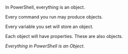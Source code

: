 In PowerShell, everything is an object.

Every command you run may produce objects.

Every variable you set will store an object.

Each object will have properties.  These are also objects.

_Everything in PowerShell is an Object_.
